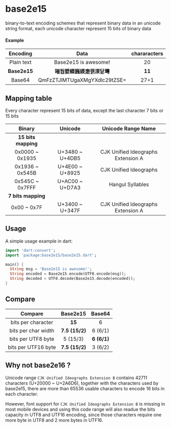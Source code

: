 # base2e15

binary-to-text encoding schemes that represent binary data in an unicode string format, each unicode character represent 15 bits of binary data

#### Example ####

| Encoding | Data | chararacters |
|:-:|:-:|:-:|
| Plain text | Base2e15 is awesome! | 20 |
| **Base2e15** | **嗺둽嬖蟝巍媖疌켉溁닽壪** | **11** |
| Base64 | QmFzZTJlMTUgaXMgYXdlc29tZSE= | 27+1 |
 
## Mapping table
Every character represent 15 bits of data, except the last character 7 bits or 15 bits

| Binary | Unicode | Unicode Range Name |
|:-:|:-:|:-:|
| **15 bits mapping** | | |
| 0x0000 ~ 0x1935 | U+3480 ~ U+4DB5 | CJK Unified Ideographs Extension A |
| 0x1936 ~ 0x545B | U+4E00 ~ U+8925 | CJK Unified Ideographs |
| 0x545C ~ 0x7FFF | U+AC00 ~ U+D7A3 | Hangul Syllables |
| **7 bits mapping** | | |
| 0x00   ~ 0x7F | U+3400 ~ U+347F | CJK Unified Ideographs Extension A |

## Usage

A simple usage example in dart:
```dart
import 'dart:convert';
import 'package:base2e15/base2e15.dart';

main() {
  String msg = 'Base2e15 is awesome!';
  String encoded = Base2e15.encode(UTF8.encode(msg));
  String decoded = UTF8.decode(Base2e15.decode(encoded));
}
```

## Compare

| Compare | Base2e15 |  Base64 |
|:-:|:-:|:-:|
| bits per character | **15** | 6 |
| bits per char width | **7.5 (15/2)** | 6 (6/1) |
| bits per UTF8 byte | 5 (15/3) | **6 (6/1)** |
| bits per UTF16 byte | **7.5 (15/2)** | 3 (6/2) |

## Why not base2e16 ?
Unicode range `CJK Unified Ideographs Extension B` contains 42711 characters (U+20000 ~ U+2A6D6), together with the characters used by base2e15, there are more than 65536 usable characters to encode 16 bits in each character.

However, font support for `CJK Unified Ideographs Extension B` is missing in most mobile devices and using this code range will also readue the bits capacity in UTF8 and UTF16 encoding, since those characters require one more byte in UTF8 and 2 more bytes in UTF16.
